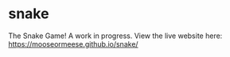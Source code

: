 # snake
The Snake Game! A work in progress.
View the live website here: https://mooseormeese.github.io/snake/
